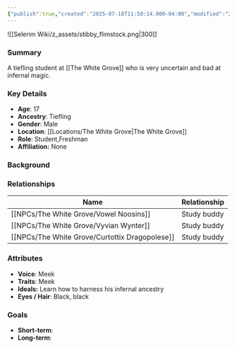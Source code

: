 ```yaml
---
{"publish":true,"created":"2025-07-18T11:50:14.000-04:00","modified":"2025-07-18T12:24:13.418-04:00","published":"2025-07-18T12:24:13.418-04:00","cssclasses":"","Age":"17","Ancestry":"Tiefling","Gender":"Male","Location":["[[Locations/The White Grove]]"],"Role":["Student","Freshman"],"Affiliation":["None"]}
---
```


![[Selerim Wiki/z_assets/stibby_flimstock.png|300]]
### Summary
A tiefling student at [[The White Grove]] who is very uncertain and bad at infernal magic.

### Key Details
- **Age**: 17
- **Ancestry**: Tiefling
- **Gender**: Male
- **Location**: [[Locations/The White Grove\|The White Grove]]
- **Role**: Student,Freshman
- **Affiliation:** None

### Background


### Relationships

| Name                      | Relationship |
| ------------------------- | ------------ |
| [[NPCs/The White Grove/Vowel Noosins]]         | Study buddy  |
| [[NPCs/The White Grove/Vyvian Wynter]]         | Study buddy  |
| [[NPCs/The White Grove/Curtottix Dragopolese]] | Study buddy  |

### Attributes
- **Voice**: Meek
- **Traits**:  Meek
- **Ideals:** Learn how to harness his infernal ancestry
- **Eyes / Hair**:  Black, black

### Goals
- **Short-term**:  
- **Long-term**:  


